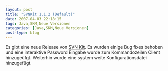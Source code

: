 ```yaml
---
layout: post
title: "SVNKit 1.1.2 (Default)"
date: 2007-04-03 22:18:15
tags: Java,SKM,Neue Versionen
categories: [Java,SKM,Neue Versionen]
post-type: blog
---
```

Es gibt eine neue Release von <a href="http://svnkit.com/"  title="SVN Kit">SVN Kit</a>. Es wurden einige Bug fixes behoben und eine interaktive Password Eingabe wurde zum Kommandozeilen Client hinzugeüfgt. Weiterhin wurde eine system weite Konfigurationsdatei hinzugefügt.
